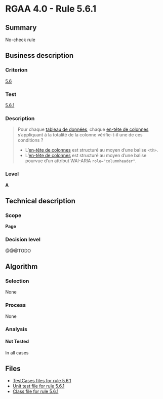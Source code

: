 # RGAA 4.0 - Rule 5.6.1

## Summary

No-check rule

## Business description

### Criterion

[5.6](https://www.numerique.gouv.fr/publications/rgaa-accessibilite/methode/criteres/#crit-5-6)

### Test

[5.6.1](https://www.numerique.gouv.fr/publications/rgaa-accessibilite/methode/criteres/#test-5-6-1)

### Description

> Pour chaque [tableau de données](https://www.numerique.gouv.fr/publications/rgaa-accessibilite/methode/glossaire/#tableau-de-donnees), chaque [en-tête de colonnes](https://www.numerique.gouv.fr/publications/rgaa-accessibilite/methode/glossaire/#en-tete-de-colonne-ou-de-ligne) s’appliquant à la totalité de la colonne vérifie-t-il une de ces conditions ?
> 
> * L’[en-tête de colonnes](https://www.numerique.gouv.fr/publications/rgaa-accessibilite/methode/glossaire/#en-tete-de-colonne-ou-de-ligne) est structuré au moyen d’une balise `<th>`.
> * L’[en-tête de colonnes](https://www.numerique.gouv.fr/publications/rgaa-accessibilite/methode/glossaire/#en-tete-de-colonne-ou-de-ligne) est structuré au moyen d’une balise pourvue d’un attribut WAI-ARIA `role="columnheader"`.

### Level

**A**


## Technical description

### Scope

**Page**

### Decision level

@@@TODO


## Algorithm

### Selection

None

### Process

None

### Analysis

#### Not Tested

In all cases


## Files

- [TestCases files for rule 5.6.1](https://gitlab.com/asqatasun/Asqatasun/-/tree/v5/rules/rules-rgaa4.0/src/test/resources/testcases/rgaa40/Rgaa40Rule050601/)
- [Unit test file for rule 5.6.1](https://gitlab.com/asqatasun/Asqatasun/-/blob/v5/rules/rules-rgaa4.0/src/test/java/org/asqatasun/rules/rgaa40/Rgaa40Rule050601Test.java)
- [Class file for rule 5.6.1](https://gitlab.com/asqatasun/Asqatasun/-/blob/v5/rules/rules-rgaa4.0/src/main/java/org/asqatasun/rules/rgaa40/Rgaa40Rule050601.java)


